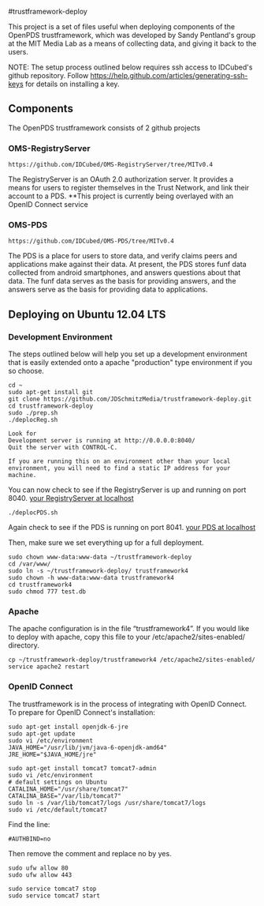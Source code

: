 #trustframework-deploy 

This project is a set of files useful when deploying components of the OpenPDS trustframework, which was developed by Sandy Pentland's group at the MIT Media Lab as a means of collecting data, and giving it back to the users.

NOTE: The setup process outlined below requires ssh access to IDCubed's github repository. Follow https://help.github.com/articles/generating-ssh-keys for details on installing a key.



## Components
The OpenPDS trustframework consists of 2 github projects

### OMS-RegistryServer 
	https://github.com/IDCubed/OMS-RegistryServer/tree/MITv0.4
The RegistryServer is an OAuth 2.0 authorization server.  It provides a means for users to register themselves in the Trust Network, and link their account to a PDS.  **This project is currently being overlayed with an OpenID Connect service
  
### OMS-PDS 
	https://github.com/IDCubed/OMS-PDS/tree/MITv0.4
The PDS is a place for users to store data, and verify claims peers and applications make against their data.  At present, the PDS stores funf data collected from android smartphones, and answers questions about that data.  The funf data serves as the basis for providing answers, and the answers serve as the basis for providing data to applications.


## Deploying on Ubuntu 12.04 LTS

### Development Environment

The steps outlined below will help you set up a development environment that is easily extended onto a apache "production" type environment if you so choose.

	cd ~
	sudo apt-get install git
	git clone https://github.com/JDSchmitzMedia/trustframework-deploy.git
	cd trustframework-deploy
	sudo ./prep.sh
	./deplocReg.sh
	
	Look for
	Development server is running at http://0.0.0.0:8040/
	Quit the server with CONTROL-C.
	
	If you are running this on an environment other than your local environment, you will need to find a static IP address for your machine.

You can now check to see if the RegistryServer is up and running on port 8040.  [your RegistryServer at localhost](http://127.0.0.1:8040)
	
	./deplocPDS.sh
	
Again check to see if the PDS is running on port 8041.  [your PDS at localhost](http://127.0.0.1:8041/home)

Then, make sure we set everything up for a full deployment.

	sudo chown www-data:www-data ~/trustframework-deploy
	cd /var/www/
	sudo ln -s ~/trustframework-deploy/ trustframework4
	sudo chown -h www-data:www-data trustframework4
	cd trustframework4
	sudo chmod 777 test.db


### Apache

The apache configuration is in the file “trustframework4”.  If you would like to deploy with apache, copy this file to your /etc/apache2/sites-enabled/ directory.

	cp ~/trustframework-deploy/trustframework4 /etc/apache2/sites-enabled/
	service apache2 restart



### OpenID Connect

The trustframework is in the process of integrating with OpenID Connect.  To prepare for OpenID Connect's installation:
	
	sudo apt-get install openjdk-6-jre
	sudo apt-get update
	sudo vi /etc/environment
	JAVA_HOME="/usr/lib/jvm/java-6-openjdk-amd64"
	JRE_HOME="$JAVA_HOME/jre"
	
	sudo apt-get install tomcat7 tomcat7-admin
	sudo vi /etc/environment
	# default settings on Ubuntu
	CATALINA_HOME="/usr/share/tomcat7"
	CATALINA_BASE="/var/lib/tomcat7"
	sudo ln -s /var/lib/tomcat7/logs /usr/share/tomcat7/logs
	sudo vi /etc/default/tomcat7
	
Find the line:

	#AUTHBIND=no

Then remove the comment and replace no by yes.
	
	sudo ufw allow 80
	sudo ufw allow 443

	sudo service tomcat7 stop
	sudo service tomcat7 start
